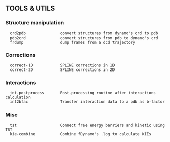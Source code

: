 ##  TOOLS & UTILS  ##

### Structure manipulation
```
  crd2pdb               convert structures from dynamo's crd to pdb
  pdb2crd               convert structures from pdb to dynamo's crd
  frdump                dump frames from a dcd trajectory
```

### Corrections
```
  correct-1D            SPLINE corrections in 1D
  correct-2D            SPLINE corrections in 2D
```

### Interactions
```
  int-postprocess       Post-processing routine after interactions calculation
  int2bfac              Transfer interaction data to a pdb as b-factor
```


### Misc
```
  tst                   Connect free energy barriers and kinetic using TST
  kie-combine           Combine fDynamo's .log to calculate KIEs
```
